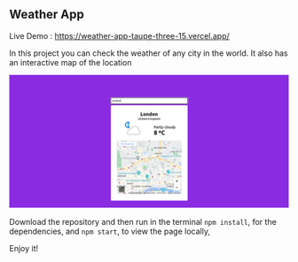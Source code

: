 ﻿## Weather App
Live Demo : https://weather-app-taupe-three-15.vercel.app/
 
In this project you can check the weather of any city in the world. It also has an interactive map of the location

![enter image description here](https://github.com/EduHz/Weather-app/blob/master/readme%20image/imagen1.png?raw=true)

Download the repository and then run in the terminal `npm install`, for the dependencies, and `npm start`, to view the page locally,

Enjoy it!
